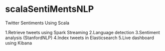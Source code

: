 # scalaSentiMentsNLP
Twitter Sentiments Using Scala

1.Retrieve tweets using Spark Streaming
2.Language detection
3.Sentiment analysis (StanfordNLP)
4.Index tweets in Elasticsearch
5.Live dashboard using Kibana

